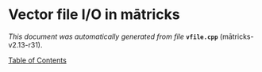 
# Vector file I/O in mātricks
_This document was automatically generated from file_ **`vfile.cpp`** (mātricks-v2.13-r31).


[Table of Contents](README.md)
